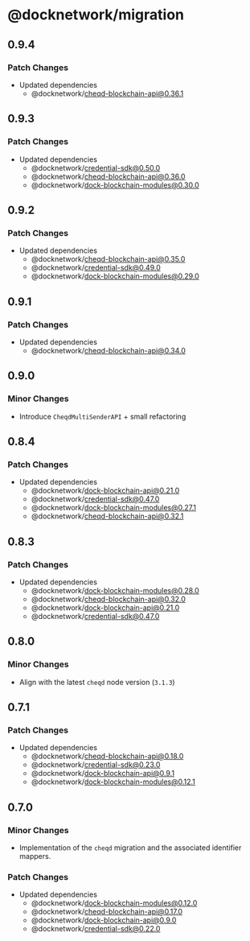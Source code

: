 # @docknetwork/migration

## 0.9.4

### Patch Changes

- Updated dependencies
  - @docknetwork/cheqd-blockchain-api@0.36.1

## 0.9.3

### Patch Changes

- Updated dependencies
  - @docknetwork/credential-sdk@0.50.0
  - @docknetwork/cheqd-blockchain-api@0.36.0
  - @docknetwork/dock-blockchain-modules@0.30.0

## 0.9.2

### Patch Changes

- Updated dependencies
  - @docknetwork/cheqd-blockchain-api@0.35.0
  - @docknetwork/credential-sdk@0.49.0
  - @docknetwork/dock-blockchain-modules@0.29.0

## 0.9.1

### Patch Changes

- Updated dependencies
  - @docknetwork/cheqd-blockchain-api@0.34.0

## 0.9.0

### Minor Changes

- Introduce `CheqdMultiSenderAPI` + small refactoring

## 0.8.4

### Patch Changes

- Updated dependencies
  - @docknetwork/dock-blockchain-api@0.21.0
  - @docknetwork/credential-sdk@0.47.0
  - @docknetwork/dock-blockchain-modules@0.27.1
  - @docknetwork/cheqd-blockchain-api@0.32.1

## 0.8.3

### Patch Changes

- Updated dependencies
  - @docknetwork/dock-blockchain-modules@0.28.0
  - @docknetwork/cheqd-blockchain-api@0.32.0
  - @docknetwork/dock-blockchain-api@0.21.0
  - @docknetwork/credential-sdk@0.47.0

## 0.8.0

### Minor Changes

- Align with the latest `cheqd` node version (`3.1.3`)

## 0.7.1

### Patch Changes

- Updated dependencies
  - @docknetwork/cheqd-blockchain-api@0.18.0
  - @docknetwork/credential-sdk@0.23.0
  - @docknetwork/dock-blockchain-api@0.9.1
  - @docknetwork/dock-blockchain-modules@0.12.1

## 0.7.0

### Minor Changes

- Implementation of the `cheqd` migration and the associated identifier mappers.

### Patch Changes

- Updated dependencies
  - @docknetwork/dock-blockchain-modules@0.12.0
  - @docknetwork/cheqd-blockchain-api@0.17.0
  - @docknetwork/dock-blockchain-api@0.9.0
  - @docknetwork/credential-sdk@0.22.0
